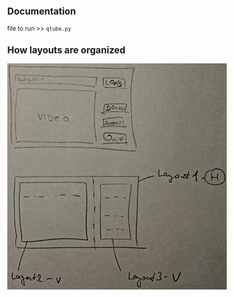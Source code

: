 ## Documentation

file to run >> `qtube.py`

## How layouts are organized

![Layouts](https://raw.githubusercontent.com/aleksejalex/Q-Tube/master/source/docs/layouts_of_qtube.jpg "a title")
